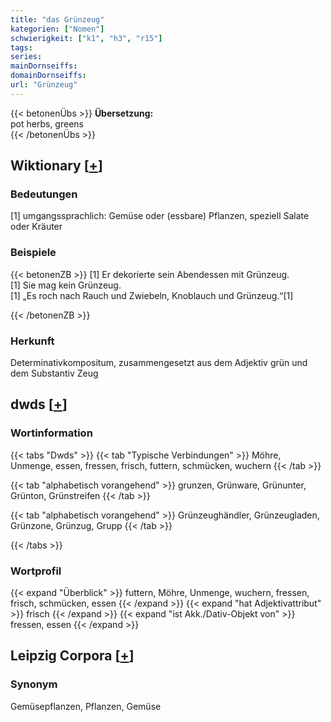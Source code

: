 ```yaml
---
title: "das Grünzeug"
kategorien: ["Nomen"]
schwierigkeit: ["k1", "h3", "r15"]
tags:
series:
mainDornseiffs:
domainDornseiffs:
url: "Grünzeug"
---
```


{{< betonenÜbs >}}
**Übersetzung:**  
pot herbs, greens  
{{< /betonenÜbs >}}

## Wiktionary [[+](https://de.wiktionary.org/wiki/Grünzeug)]

### Bedeutungen
[1] umgangssprachlich: Gemüse oder (essbare) Pflanzen, speziell Salate oder Kräuter  

### Beispiele
{{< betonenZB >}}
[1] Er dekorierte sein Abendessen mit Grünzeug.  
[1] Sie mag kein Grünzeug.  
[1] „Es roch nach Rauch und Zwiebeln, Knoblauch und Grünzeug.“[1]  

{{< /betonenZB >}}
### Herkunft
Determinativkompositum, zusammengesetzt aus dem Adjektiv grün und dem Substantiv Zeug  



## dwds [[+](https://www.dwds.de/wb/Grünzeug)]

### Wortinformation
{{< tabs "Dwds" >}}
{{< tab "Typische Verbindungen" >}}
Möhre, Unmenge, essen, fressen, frisch, futtern, schmücken, wuchern
{{< /tab >}}

{{< tab "alphabetisch vorangehend" >}}
grunzen, Grünware, Grünunter, Grünton, Grünstreifen
{{< /tab >}}

{{< tab "alphabetisch vorangehend" >}}
Grünzeughändler, Grünzeugladen, Grünzone, Grünzug, Grupp
{{< /tab >}}

{{< /tabs >}}

### Wortprofil
{{< expand "Überblick" >}} futtern, Möhre, Unmenge, wuchern, fressen, frisch, schmücken, essen {{< /expand >}}
{{< expand "hat Adjektivattribut" >}} frisch {{< /expand >}}
{{< expand "ist Akk./Dativ-Objekt von" >}} fressen, essen {{< /expand >}}

## Leipzig Corpora [[+](https://corpora.uni-leipzig.de/en/res?word=Grünzeug&corpusId=deu_newscrawl-public_2018)]


### Synonym
Gemüsepflanzen, Pflanzen, Gemüse

